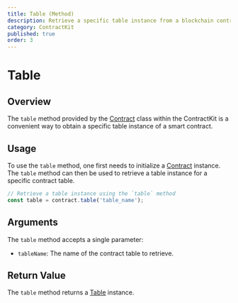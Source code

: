 ```yaml
---
title: Table (Method)
description: Retrieve a specific table instance from a blockchain contract.
category: ContractKit
published: true
order: 3
---
```


# Table

## Overview

The `table` method provided by the [Contract](/docs/contract-kit/contract) class within the ContractKit is a convenient way to obtain a specific table instance of a smart contract.

## Usage

To use the `table` method, one first needs to initialize a [Contract](/docs/contract-kit/contract) instance. The `table` method can then be used to retrieve a table instance for a specific contract table.

```typescript
// Retrieve a table instance using the `table` method
const table = contract.table('table_name');
```

## Arguments

The `table` method accepts a single parameter:

- `tableName`: The name of the contract table to retrieve.

## Return Value

The `table` method returns a [Table](/docs/contract-kit/table) instance.